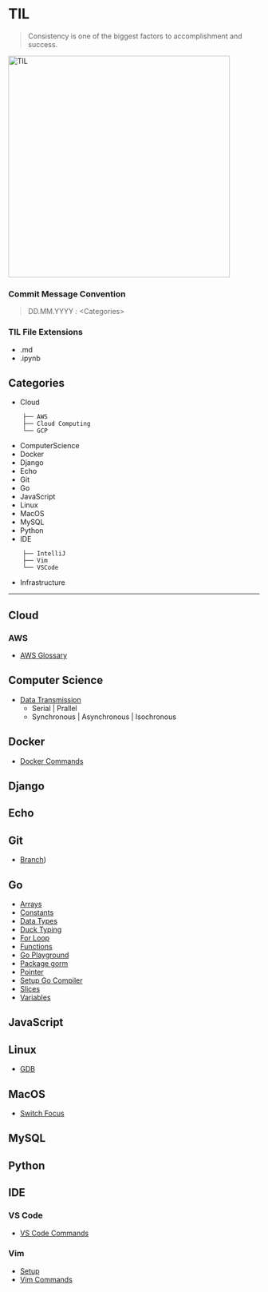 # TIL
> Consistency is one of the biggest factors to accomplishment and success. 
<img width="444" alt="TIL" src="https://user-images.githubusercontent.com/48475824/72317542-f9361e80-36dc-11ea-9633-ef6bf88725c7.png">

### Commit Message Convention
> DD.MM.YYYY : \<Categories>

### TIL File Extensions
* .md
* .ipynb

## Categories
* Cloud
```
    ├── AWS
    ├── Cloud Computing
    └── GCP
```
* ComputerScience
* Docker
* Django
* Echo
* Git
* Go
* JavaScript
* Linux
* MacOS
* MySQL
* Python
* IDE
```
    ├── IntelliJ
    ├── Vim
    └── VSCode
```
* Infrastructure  

-----------

## Cloud
### AWS
+ [AWS Glossary](https://github.com/8luebottle/TIL/blob/master/Cloud/AWS/aws_glossary.md)


## Computer Science
+ [Data Transmission](https://github.com/8luebottle/TIL/blob/master/ComputerScience/data_transmission.md#Serial)
    + Serial | Prallel
    + Synchronous | Asynchronous | Isochronous


## Docker
+ [Docker Commands](https://github.com/8luebottle/TIL/blob/master/Docker/docker_commands.md)

## Django


## Echo


## Git
+ [Branch](https://github.com/8luebottle/TIL/blob/master/Git/branch.md))


## Go
+ [Arrays](https://github.com/8luebottle/TIL/blob/master/Go/arrays.md)  
+ [Constants](https://github.com/8luebottle/TIL/blob/master/Go/constants.md)  
+ [Data Types](https://github.com/8luebottle/TIL/blob/master/Go/data_types.md)  
+ [Duck Typing](https://github.com/8luebottle/TIL/blob/master/Go/duck_typing.go)  
+ [For Loop](https://github.com/8luebottle/TIL/blob/master/Go/for_loop.md)  
+ [Functions](https://github.com/8luebottle/TIL/blob/master/Go/functions.md)  
+ [Go Playground](https://github.com/8luebottle/TIL/blob/master/Go/go_playground.md)  
+ [Package gorm](https://github.com/8luebottle/TIL/blob/master/Go/package_gorm.md)
+ [Pointer](https://github.com/8luebottle/TIL/blob/master/Go/pointer.md)  
+ [Setup Go Compiler](https://github.com/8luebottle/TIL/blob/master/Go/setup_go_compiler.md)  
+ [Slices](https://github.com/8luebottle/TIL/blob/master/Go/slices.md)  
+ [Variables](https://github.com/8luebottle/TIL/blob/master/Go/variables.md)  

## JavaScript


## Linux
+ [GDB](https://github.com/8luebottle/TIL/blob/master/Linux/gdb.md)

## MacOS
+ [Switch Focus](https://github.com/8luebottle/TIL/blob/master/MacOS/switch_focus.md)

## MySQL


## Python


## IDE
### VS Code
+ [VS Code Commands](https://github.com/8luebottle/TIL/blob/master/IDE/VSCode/vscode_commands.md)

### Vim
+ [Setup](https://github.com/8luebottle/TIL/blob/master/IDE/Vim/setup.md)  
+ [Vim Commands](https://github.com/8luebottle/TIL/blob/master/IDE/Vim/vim_commands.md)
